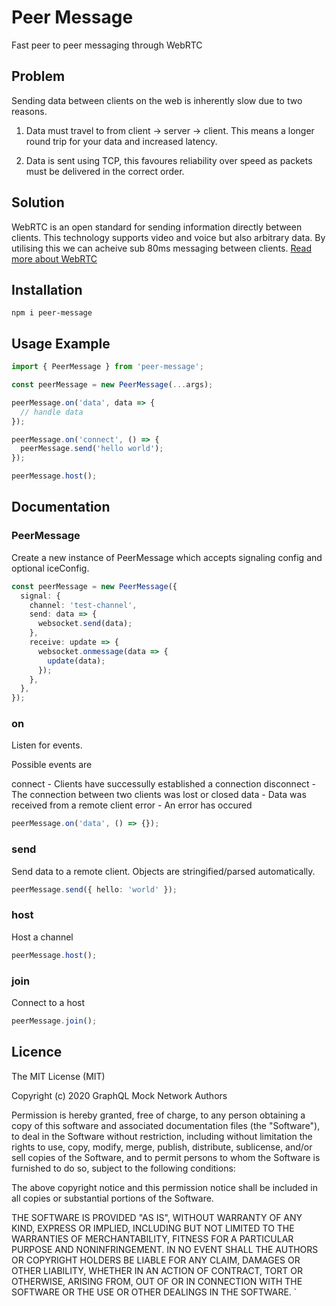 # Peer Message

Fast peer to peer messaging through WebRTC

## Problem

Sending data between clients on the web is inherently slow due to two reasons.

1. Data must travel to from client -> server -> client. This means a longer round trip for your data and increased latency.

2. Data is sent using TCP, this favoures reliability over speed as packets must be delivered in the correct order.

## Solution

WebRTC is an open standard for sending information directly between clients. This technology supports video and voice but also arbitrary data. By utilising this we can acheive sub 80ms messaging between clients.
[Read more about WebRTC](https://webrtc.org/)

## Installation

`npm i peer-message`

## Usage Example

```ts
import { PeerMessage } from 'peer-message';

const peerMessage = new PeerMessage(...args);

peerMessage.on('data', data => {
  // handle data
});

peerMessage.on('connect', () => {
  peerMessage.send('hello world');
});

peerMessage.host();
```

## Documentation

### PeerMessage

Create a new instance of PeerMessage which accepts signaling config and optional iceConfig.

```ts
const peerMessage = new PeerMessage({
  signal: {
    channel: 'test-channel',
    send: data => {
      websocket.send(data);
    },
    receive: update => {
      websocket.onmessage(data => {
        update(data);
      });
    },
  },
});
```

### on

Listen for events.

Possible events are

connect - Clients have successully established a connection
disconnect - The connection between two clients was lost or closed
data - Data was received from a remote client
error - An error has occured

```ts
peerMessage.on('data', () => {});
```

### send

Send data to a remote client. Objects are stringified/parsed automatically.

```ts
peerMessage.send({ hello: 'world' });
```

### host

Host a channel

```ts
peerMessage.host();
```

### join

Connect to a host

```ts
peerMessage.join();
```

## Licence

The MIT License (MIT)

Copyright (c) 2020 GraphQL Mock Network Authors

Permission is hereby granted, free of charge, to any person obtaining a copy of this software and associated documentation files (the "Software"), to deal in the Software without restriction, including without limitation the rights to use, copy, modify, merge, publish, distribute, sublicense, and/or sell copies of the Software, and to permit persons to whom the Software is furnished to do so, subject to the following conditions:

The above copyright notice and this permission notice shall be included in all copies or substantial portions of the Software.

THE SOFTWARE IS PROVIDED "AS IS", WITHOUT WARRANTY OF ANY KIND, EXPRESS OR IMPLIED, INCLUDING BUT NOT LIMITED TO THE WARRANTIES OF MERCHANTABILITY, FITNESS FOR A PARTICULAR PURPOSE AND NONINFRINGEMENT. IN NO EVENT SHALL THE AUTHORS OR COPYRIGHT HOLDERS BE LIABLE FOR ANY CLAIM, DAMAGES OR OTHER LIABILITY, WHETHER IN AN ACTION OF CONTRACT, TORT OR OTHERWISE, ARISING FROM, OUT OF OR IN CONNECTION WITH THE SOFTWARE OR THE USE OR OTHER DEALINGS IN THE SOFTWARE.
`
